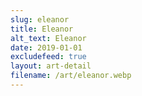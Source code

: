 ```yaml
---
slug: eleanor
title: Eleanor
alt_text: Eleanor
date: 2019-01-01
excludefeed: true
layout: art-detail
filename: /art/eleanor.webp
---
```

